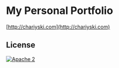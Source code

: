 # My Personal Portfolio

[http://chariyski.com](http://chariyski.com)

## License

[![Apache 2](https://img.shields.io/badge/license-Apache%202-blue.svg)](./LICENSE.txt)
